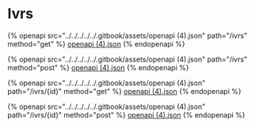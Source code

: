 # Ivrs

{% openapi src="../../../../../.gitbook/assets/openapi (4).json" path="/ivrs" method="get" %}
[openapi (4).json](<../../../../../.gitbook/assets/openapi (4).json>)
{% endopenapi %}

{% openapi src="../../../../../.gitbook/assets/openapi (4).json" path="/ivrs" method="post" %}
[openapi (4).json](<../../../../../.gitbook/assets/openapi (4).json>)
{% endopenapi %}

{% openapi src="../../../../../.gitbook/assets/openapi (4).json" path="/ivrs/{id}" method="get" %}
[openapi (4).json](<../../../../../.gitbook/assets/openapi (4).json>)
{% endopenapi %}

{% openapi src="../../../../../.gitbook/assets/openapi (4).json" path="/ivrs/{id}" method="post" %}
[openapi (4).json](<../../../../../.gitbook/assets/openapi (4).json>)
{% endopenapi %}
